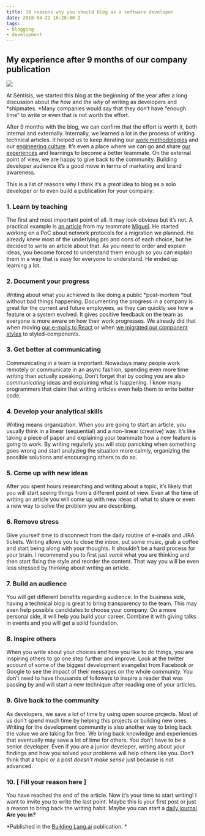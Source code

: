 ```yaml
---
title: 10 reasons why you should blog as a software developer
date: 2018-04-22 16:28:00 Z
tags:
- blogging
- development
---
```


## My experience after 9 months of our company publication

![](https://cdn-images-1.medium.com/max/10430/1\*Dpn__rQ32LEqE5qZSu2xOw.jpeg)

At Séntisis, we started this blog at the beginning of the year after a long discussion about *the how* and *the why* of writing as developers and \*shipmates. \*Many companies would say that they don’t have “enough time” to write or even that is not worth the effort.

After 9 months with the blog, we can confirm that the effort is worth it, both internal and externally. Internally, we learned a lot in the process of writing technical articles. It helped us to keep iterating our [work methodologies](https://building.sentisis.com/how-we-keep-track-of-our-development-goals-dfda5a33bf4b) and our [engineering culture](https://building.sentisis.com/building-our-engineering-culture-20c2cd7181dc?source=---------2----------------). It’s even a place where we can go and share [our experiences](https://building.sentisis.com/how-to-avoid-making-the-same-mistakes-over-and-over-f55373442810) and learnings to become a better teammate. On the external point of view, we are happy to give back to the community. Building developer audience it’s a good move in terms of marketing and brand awareness.

This is a list of reasons why I think it’s a *great* idea to blog as a solo developer or to even build a publication for your company:

### 1. Learn by teaching

The first and most important point of all. It may look obvious but it’s not. A practical example is [an article](https://building.sentisis.com/our-journey-from-websockets-to-http-2-4d069c54effd) from my teammate [Miguel](https://building.sentisis.com/@milingo). He started working on a PoC about network protocols for a migration we planned. He already knew most of the underlying pro and cons of each choice, but he decided to write an article about that. As you need to order and explain ideas, you become forced to understand them enough so you can explain them in a way that is easy for everyone to understand. He ended up learning a lot.

### 2. Document your progress

Writing about what you achieved is like doing a public \*post-mortem \*but without bad things happening. Documenting the progress in a company is great for the current and future employees, as they can quickly see how a feature or a system evolved. It gives positive feedback on the team as everyone is more aware on how their work progresses. We already did that when moving [our e-mails to React](https://building.sentisis.com/how-to-build-emails-with-react-fcf941b125d1) or when [we migrated our component styles](https://building.sentisis.com/embracing-the-power-of-styled-components-7b79a166c01b) to styled-components.

### 3. Get better at communicating

Communicating in a team is important. Nowadays many people work remotely or communicate in an async fashion, spending even more time writing than actually speaking. Don’t forget that by coding you are also *communicating* ideas and explaining what is happening. I know many programmers that claim that writing articles even help them to write better code.

### 4. Develop your analytical skills

Writing means organization. When you are going to start an article, you usually think in a linear (sequential) and a non-linear (creative) way. It’s like taking a piece of paper and explaining your teammate how a new feature is going to work. By writing regularly you will stop panicking when something goes wrong and start analyzing the situation more calmly, organizing the possible solutions and encouraging others to do so.

### 5. Come up with new ideas

After you spent hours researching and writing about a topic, it’s likely that you will start seeing things from a different point of view. Even at the time of writing an article you will come up with new ideas of what to share or even a new way to solve the problem you are describing.

### 6. Remove stress

Give yourself time to disconnect from the daily routine of e-mails and JIRA tickets. Writing allows you to close the inbox, put some music, grab a coffee and start being along with your thoughts. It shouldn’t be a hard process for your brain. I recommend you to first just *vomit* what you are thinking and then start fixing the style and reorder the content. That way you will be even less stressed by thinking about writing an article.

### 7. Build an audience

You will get different benefits regarding audience. In the business side, having a technical blog is great to bring transparency to the team. This may even help possible candidates to choose your company. On a more personal side, it will help you build your career. Combine it with giving talks in events and you will get a solid foundation.

### 8. Inspire others

When you write about your choices and how you like to do things, you are inspiring others to go one step further and improve. Look at the twitter account of some of the biggest development evangelist from Facebook or Google to see the impact of their messages on the whole community. You don’t need to have thousands of followers to inspire a reader that was passing by and will start a new technique after reading one of your articles.

### 9. Give back to the community

As developers, we save a lot of time by using open source projects. Most of us don’t spend much time by helping this projects or building new ones. Writing for the development community is also another way to bring back the value we are taking for free. We bring back knowledge and experiences that eventually may save a lot of time for others. You don’t have to be a senior developer. Even if you are a junior developer, writing about your findings and how you solved your problems will help others like you. Don’t think that a topic or a post *doesn’t make sense* just because is not advanced.

### **10. \[ Fill your reason here \]**

You have reached the end of the article. Now it’s your time to start writing! I want to invite you to write the last point. Maybe this is your first post or just a reason to bring back the writing habit. Maybe you can start a [daily journal](https://medium.com/the-mission/why-keeping-a-daily-journal-could-change-your-life-b9421a69912a). **Are you in?**

*Published in the [Building Lang.ai](http://building.lang.ai) publication. *
